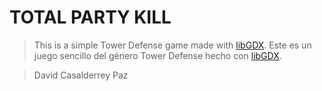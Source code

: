# TOTAL PARTY KILL

> This is a simple Tower Defense game made with [libGDX](https://libgdx.com/).
> Este es un juego sencillo del género Tower Defense hecho con [libGDX](https://libgdx.com/).

> David Casalderrey Paz